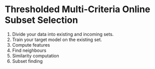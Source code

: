 # Thresholded Multi-Criteria Online Subset Selection

1. Divide your data into existing and incoming sets.
2. Train your target model on the existing set.
3. Compute features 
4. Find neighbours
5. Similarity computation
6. Subset finding
